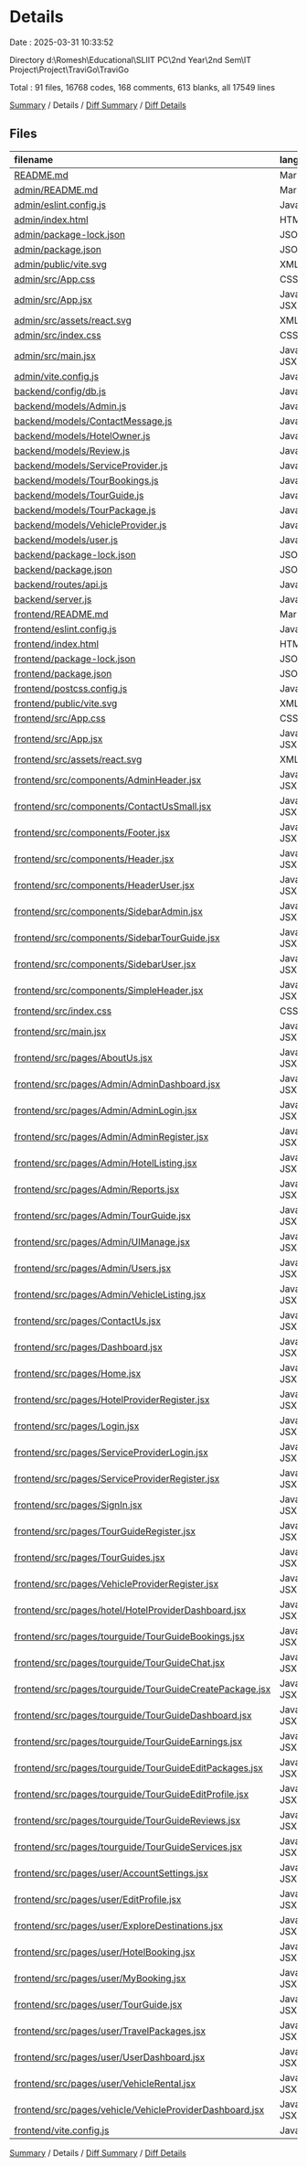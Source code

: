 # Details

Date : 2025-03-31 10:33:52

Directory d:\\Romesh\\Educational\\SLIIT PC\\2nd Year\\2nd Sem\\IT Project\\Project\\TraviGo\\TraviGo

Total : 91 files,  16768 codes, 168 comments, 613 blanks, all 17549 lines

[Summary](results.md) / Details / [Diff Summary](diff.md) / [Diff Details](diff-details.md)

## Files
| filename | language | code | comment | blank | total |
| :--- | :--- | ---: | ---: | ---: | ---: |
| [README.md](/README.md) | Markdown | 2 | 0 | 1 | 3 |
| [admin/README.md](/admin/README.md) | Markdown | 7 | 0 | 6 | 13 |
| [admin/eslint.config.js](/admin/eslint.config.js) | JavaScript | 32 | 0 | 2 | 34 |
| [admin/index.html](/admin/index.html) | HTML | 13 | 0 | 1 | 14 |
| [admin/package-lock.json](/admin/package-lock.json) | JSON | 2,718 | 0 | 1 | 2,719 |
| [admin/package.json](/admin/package.json) | JSON | 27 | 0 | 1 | 28 |
| [admin/public/vite.svg](/admin/public/vite.svg) | XML | 1 | 0 | 0 | 1 |
| [admin/src/App.css](/admin/src/App.css) | CSS | 37 | 0 | 6 | 43 |
| [admin/src/App.jsx](/admin/src/App.jsx) | JavaScript JSX | 32 | 0 | 4 | 36 |
| [admin/src/assets/react.svg](/admin/src/assets/react.svg) | XML | 1 | 0 | 0 | 1 |
| [admin/src/index.css](/admin/src/index.css) | CSS | 61 | 0 | 8 | 69 |
| [admin/src/main.jsx](/admin/src/main.jsx) | JavaScript JSX | 9 | 0 | 2 | 11 |
| [admin/vite.config.js](/admin/vite.config.js) | JavaScript | 5 | 1 | 2 | 8 |
| [backend/config/db.js](/backend/config/db.js) | JavaScript | 15 | 0 | 2 | 17 |
| [backend/models/Admin.js](/backend/models/Admin.js) | JavaScript | 8 | 0 | 2 | 10 |
| [backend/models/ContactMessage.js](/backend/models/ContactMessage.js) | JavaScript | 34 | 0 | 2 | 36 |
| [backend/models/HotelOwner.js](/backend/models/HotelOwner.js) | JavaScript | 10 | 0 | 2 | 12 |
| [backend/models/Review.js](/backend/models/Review.js) | JavaScript | 9 | 0 | 2 | 11 |
| [backend/models/ServiceProvider.js](/backend/models/ServiceProvider.js) | JavaScript | 10 | 0 | 2 | 12 |
| [backend/models/TourBookings.js](/backend/models/TourBookings.js) | JavaScript | 32 | 0 | 2 | 34 |
| [backend/models/TourGuide.js](/backend/models/TourGuide.js) | JavaScript | 20 | 1 | 2 | 23 |
| [backend/models/TourPackage.js](/backend/models/TourPackage.js) | JavaScript | 14 | 0 | 2 | 16 |
| [backend/models/VehicleProvider.js](/backend/models/VehicleProvider.js) | JavaScript | 10 | 0 | 2 | 12 |
| [backend/models/user.js](/backend/models/user.js) | JavaScript | 11 | 0 | 2 | 13 |
| [backend/package-lock.json](/backend/package-lock.json) | JSON | 2,330 | 0 | 1 | 2,331 |
| [backend/package.json](/backend/package.json) | JSON | 25 | 0 | 1 | 26 |
| [backend/routes/api.js](/backend/routes/api.js) | JavaScript | 756 | 38 | 98 | 892 |
| [backend/server.js](/backend/server.js) | JavaScript | 21 | 3 | 6 | 30 |
| [frontend/README.md](/frontend/README.md) | Markdown | 7 | 0 | 6 | 13 |
| [frontend/eslint.config.js](/frontend/eslint.config.js) | JavaScript | 32 | 0 | 2 | 34 |
| [frontend/index.html](/frontend/index.html) | HTML | 13 | 0 | 2 | 15 |
| [frontend/package-lock.json](/frontend/package-lock.json) | JSON | 3,798 | 0 | 1 | 3,799 |
| [frontend/package.json](/frontend/package.json) | JSON | 38 | 0 | 1 | 39 |
| [frontend/postcss.config.js](/frontend/postcss.config.js) | JavaScript | 0 | 0 | 1 | 1 |
| [frontend/public/vite.svg](/frontend/public/vite.svg) | XML | 1 | 0 | 0 | 1 |
| [frontend/src/App.css](/frontend/src/App.css) | CSS | 37 | 0 | 7 | 44 |
| [frontend/src/App.jsx](/frontend/src/App.jsx) | JavaScript JSX | 246 | 3 | 11 | 260 |
| [frontend/src/assets/react.svg](/frontend/src/assets/react.svg) | XML | 1 | 0 | 0 | 1 |
| [frontend/src/components/AdminHeader.jsx](/frontend/src/components/AdminHeader.jsx) | JavaScript JSX | 35 | 0 | 5 | 40 |
| [frontend/src/components/ContactUsSmall.jsx](/frontend/src/components/ContactUsSmall.jsx) | JavaScript JSX | 197 | 2 | 11 | 210 |
| [frontend/src/components/Footer.jsx](/frontend/src/components/Footer.jsx) | JavaScript JSX | 160 | 12 | 12 | 184 |
| [frontend/src/components/Header.jsx](/frontend/src/components/Header.jsx) | JavaScript JSX | 93 | 6 | 10 | 109 |
| [frontend/src/components/HeaderUser.jsx](/frontend/src/components/HeaderUser.jsx) | JavaScript JSX | 34 | 0 | 5 | 39 |
| [frontend/src/components/SidebarAdmin.jsx](/frontend/src/components/SidebarAdmin.jsx) | JavaScript JSX | 242 | 3 | 9 | 254 |
| [frontend/src/components/SidebarTourGuide.jsx](/frontend/src/components/SidebarTourGuide.jsx) | JavaScript JSX | 218 | 3 | 8 | 229 |
| [frontend/src/components/SidebarUser.jsx](/frontend/src/components/SidebarUser.jsx) | JavaScript JSX | 185 | 3 | 11 | 199 |
| [frontend/src/components/SimpleHeader.jsx](/frontend/src/components/SimpleHeader.jsx) | JavaScript JSX | 77 | 5 | 8 | 90 |
| [frontend/src/index.css](/frontend/src/index.css) | CSS | 1 | 0 | 0 | 1 |
| [frontend/src/main.jsx](/frontend/src/main.jsx) | JavaScript JSX | 10 | 0 | 2 | 12 |
| [frontend/src/pages/AboutUs.jsx](/frontend/src/pages/AboutUs.jsx) | JavaScript JSX | 110 | 8 | 8 | 126 |
| [frontend/src/pages/Admin/AdminDashboard.jsx](/frontend/src/pages/Admin/AdminDashboard.jsx) | JavaScript JSX | 85 | 2 | 5 | 92 |
| [frontend/src/pages/Admin/AdminLogin.jsx](/frontend/src/pages/Admin/AdminLogin.jsx) | JavaScript JSX | 95 | 4 | 12 | 111 |
| [frontend/src/pages/Admin/AdminRegister.jsx](/frontend/src/pages/Admin/AdminRegister.jsx) | JavaScript JSX | 137 | 0 | 10 | 147 |
| [frontend/src/pages/Admin/HotelListing.jsx](/frontend/src/pages/Admin/HotelListing.jsx) | JavaScript JSX | 58 | 0 | 6 | 64 |
| [frontend/src/pages/Admin/Reports.jsx](/frontend/src/pages/Admin/Reports.jsx) | JavaScript JSX | 145 | 3 | 7 | 155 |
| [frontend/src/pages/Admin/TourGuide.jsx](/frontend/src/pages/Admin/TourGuide.jsx) | JavaScript JSX | 176 | 7 | 9 | 192 |
| [frontend/src/pages/Admin/UIManage.jsx](/frontend/src/pages/Admin/UIManage.jsx) | JavaScript JSX | 58 | 0 | 5 | 63 |
| [frontend/src/pages/Admin/Users.jsx](/frontend/src/pages/Admin/Users.jsx) | JavaScript JSX | 56 | 0 | 5 | 61 |
| [frontend/src/pages/Admin/VehicleListing.jsx](/frontend/src/pages/Admin/VehicleListing.jsx) | JavaScript JSX | 58 | 0 | 5 | 63 |
| [frontend/src/pages/ContactUs.jsx](/frontend/src/pages/ContactUs.jsx) | JavaScript JSX | 352 | 14 | 20 | 386 |
| [frontend/src/pages/Dashboard.jsx](/frontend/src/pages/Dashboard.jsx) | JavaScript JSX | 33 | 1 | 4 | 38 |
| [frontend/src/pages/Home.jsx](/frontend/src/pages/Home.jsx) | JavaScript JSX | 183 | 11 | 11 | 205 |
| [frontend/src/pages/HotelProviderRegister.jsx](/frontend/src/pages/HotelProviderRegister.jsx) | JavaScript JSX | 125 | 0 | 8 | 133 |
| [frontend/src/pages/Login.jsx](/frontend/src/pages/Login.jsx) | JavaScript JSX | 120 | 4 | 8 | 132 |
| [frontend/src/pages/ServiceProviderLogin.jsx](/frontend/src/pages/ServiceProviderLogin.jsx) | JavaScript JSX | 160 | 1 | 10 | 171 |
| [frontend/src/pages/ServiceProviderRegister.jsx](/frontend/src/pages/ServiceProviderRegister.jsx) | JavaScript JSX | 144 | 0 | 11 | 155 |
| [frontend/src/pages/SignIn.jsx](/frontend/src/pages/SignIn.jsx) | JavaScript JSX | 198 | 0 | 11 | 209 |
| [frontend/src/pages/TourGuideRegister.jsx](/frontend/src/pages/TourGuideRegister.jsx) | JavaScript JSX | 134 | 2 | 9 | 145 |
| [frontend/src/pages/TourGuides.jsx](/frontend/src/pages/TourGuides.jsx) | JavaScript JSX | 109 | 3 | 11 | 123 |
| [frontend/src/pages/VehicleProviderRegister.jsx](/frontend/src/pages/VehicleProviderRegister.jsx) | JavaScript JSX | 125 | 0 | 8 | 133 |
| [frontend/src/pages/hotel/HotelProviderDashboard.jsx](/frontend/src/pages/hotel/HotelProviderDashboard.jsx) | JavaScript JSX | 49 | 0 | 5 | 54 |
| [frontend/src/pages/tourguide/TourGuideBookings.jsx](/frontend/src/pages/tourguide/TourGuideBookings.jsx) | JavaScript JSX | 99 | 0 | 5 | 104 |
| [frontend/src/pages/tourguide/TourGuideChat.jsx](/frontend/src/pages/tourguide/TourGuideChat.jsx) | JavaScript JSX | 111 | 0 | 6 | 117 |
| [frontend/src/pages/tourguide/TourGuideCreatePackage.jsx](/frontend/src/pages/tourguide/TourGuideCreatePackage.jsx) | JavaScript JSX | 161 | 1 | 9 | 171 |
| [frontend/src/pages/tourguide/TourGuideDashboard.jsx](/frontend/src/pages/tourguide/TourGuideDashboard.jsx) | JavaScript JSX | 553 | 10 | 31 | 594 |
| [frontend/src/pages/tourguide/TourGuideEarnings.jsx](/frontend/src/pages/tourguide/TourGuideEarnings.jsx) | JavaScript JSX | 86 | 0 | 5 | 91 |
| [frontend/src/pages/tourguide/TourGuideEditPackages.jsx](/frontend/src/pages/tourguide/TourGuideEditPackages.jsx) | JavaScript JSX | 112 | 0 | 7 | 119 |
| [frontend/src/pages/tourguide/TourGuideEditProfile.jsx](/frontend/src/pages/tourguide/TourGuideEditProfile.jsx) | JavaScript JSX | 231 | 0 | 8 | 239 |
| [frontend/src/pages/tourguide/TourGuideReviews.jsx](/frontend/src/pages/tourguide/TourGuideReviews.jsx) | JavaScript JSX | 123 | 0 | 7 | 130 |
| [frontend/src/pages/tourguide/TourGuideServices.jsx](/frontend/src/pages/tourguide/TourGuideServices.jsx) | JavaScript JSX | 74 | 0 | 5 | 79 |
| [frontend/src/pages/user/AccountSettings.jsx](/frontend/src/pages/user/AccountSettings.jsx) | JavaScript JSX | 70 | 3 | 4 | 77 |
| [frontend/src/pages/user/EditProfile.jsx](/frontend/src/pages/user/EditProfile.jsx) | JavaScript JSX | 194 | 4 | 15 | 213 |
| [frontend/src/pages/user/ExploreDestinations.jsx](/frontend/src/pages/user/ExploreDestinations.jsx) | JavaScript JSX | 53 | 1 | 4 | 58 |
| [frontend/src/pages/user/HotelBooking.jsx](/frontend/src/pages/user/HotelBooking.jsx) | JavaScript JSX | 53 | 1 | 4 | 58 |
| [frontend/src/pages/user/MyBooking.jsx](/frontend/src/pages/user/MyBooking.jsx) | JavaScript JSX | 41 | 0 | 3 | 44 |
| [frontend/src/pages/user/TourGuide.jsx](/frontend/src/pages/user/TourGuide.jsx) | JavaScript JSX | 53 | 1 | 4 | 58 |
| [frontend/src/pages/user/TravelPackages.jsx](/frontend/src/pages/user/TravelPackages.jsx) | JavaScript JSX | 33 | 0 | 3 | 36 |
| [frontend/src/pages/user/UserDashboard.jsx](/frontend/src/pages/user/UserDashboard.jsx) | JavaScript JSX | 212 | 6 | 20 | 238 |
| [frontend/src/pages/user/VehicleRental.jsx](/frontend/src/pages/user/VehicleRental.jsx) | JavaScript JSX | 59 | 1 | 4 | 64 |
| [frontend/src/pages/vehicle/VehicleProviderDashboard.jsx](/frontend/src/pages/vehicle/VehicleProviderDashboard.jsx) | JavaScript JSX | 49 | 0 | 5 | 54 |
| [frontend/vite.config.js](/frontend/vite.config.js) | JavaScript | 16 | 0 | 2 | 18 |

[Summary](results.md) / Details / [Diff Summary](diff.md) / [Diff Details](diff-details.md)